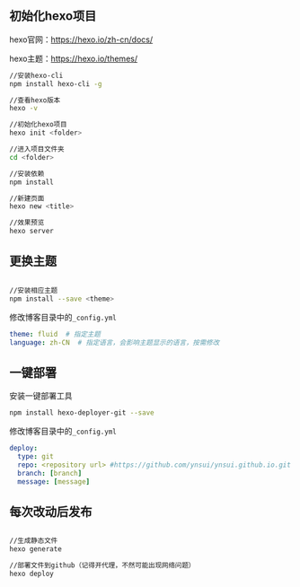 
## 初始化hexo项目 

hexo官网：https://hexo.io/zh-cn/docs/ 

hexo主题：https://hexo.io/themes/

```bash
//安装hexo-cli
npm install hexo-cli -g

//查看hexo版本
hexo -v

//初始化hexo项目
hexo init <folder>

//进入项目文件夹
cd <folder>

//安装依赖
npm install

//新建页面
hexo new <title>

//效果预览
hexo server

```

## 更换主题

```bash

//安装相应主题
npm install --save <theme>

```
修改博客目录中的`_config.yml`
```yaml
theme: fluid  # 指定主题
language: zh-CN  # 指定语言，会影响主题显示的语言，按需修改
```


## 一键部署 
安装一键部署工具
```bash
npm install hexo-deployer-git --save
```
修改博客目录中的`_config.yml`
```yaml
deploy:
  type: git
  repo: <repository url> #https://github.com/ynsui/ynsui.github.io.git
  branch: [branch]
  message: [message]
```

## 每次改动后发布 
```bash

//生成静态文件
hexo generate

//部署文件到github（记得开代理，不然可能出现网络问题）
hexo deploy

```



